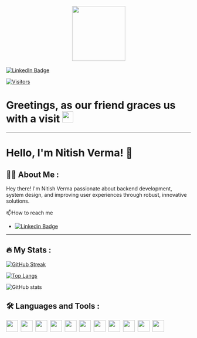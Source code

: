 <div id="header" align="center">
  <img src="https://media.giphy.com/media/jzHFPlw89eTqU/giphy.gif" width="145px" height="150px"/>
</div>
<br>

<div id="badges">
  <a href="https://www.linkedin.com/in/nitver20/">
    <img src="https://img.shields.io/badge/LinkedIn-blue?style=for-the-badge&logo=linkedin&logoColor=white" alt="LinkedIn Badge"/>
  </a>
</div>

<!-- <img src="https://komarev.com/ghpvc/?username=Nitish236&style=flat-square&color=blue" alt="views"/> -->

[![Visitors](https://api.visitorbadge.io/api/visitors?path=https%3A%2F%2Fgithub.com%2FNitish236&label=Tourists&labelColor=%23a7b5b9&countColor=%232a2f33&style=plastic&labelStyle=upper)](https://visitorbadge.io/status?path=https%3A%2F%2Fgithub.com%2FNitish236)

<h1>
  Greetings, as our friend graces us with a visit
  <img src="https://media.giphy.com/media/hvRJCLFzcasrR4ia7z/giphy.gif" width="30px"/>
</h1>

---

# Hello, I'm Nitish Verma! 👋

## :man_technologist: About Me :

Hey there! I'm Nitish Verma passionate about backend development, system design, and improving user experiences through robust, innovative solutions.

:mailbox:How to reach me

- [![Linkedin Badge](https://img.shields.io/badge/LinkedIn-blue?style=for-the-badge&logo=linkedin&logoColor=white)](https://www.linkedin.com/in/nitver20/)

<!-- --- -->
<!-- # :zap: Recent Activity -->

<!--START_SECTION:activity-->
<!--END_SECTION:activity-->

<!-- --- -->

<!-- # Todoist Stats -->

<!-- TODO-IST:START -->
<!-- TODO-IST:END -->

---

## :fire: My Stats :

[![GitHub Streak](https://streak-stats.demolab.com?user=Nitish236&theme=gruvbox)](https://git.io/streak-stats)

[![Top Langs](https://github-readme-stats.vercel.app/api/top-langs/?username=Nitish236&layout=compact&theme=vision-friendly-dark&langs_count=8)](https://github.com/Nitish236/github-readme-stats)

![GitHub stats](https://github-readme-stats.vercel.app/api?username=Nitish236&show_icons=true&theme=radical)

## :hammer_and_wrench: Languages and Tools :

<div>
<img height="32" width="32" src="https://cdn.simpleicons.org/javascript/#F7DF1E" />&nbsp;
<img height="32" width="32" src="https://cdn.simpleicons.org/typescript/#3178C6" />&nbsp;
<img height="32" width="32" src="https://cdn.simpleicons.org/nodedotjs/#339933" />&nbsp;
<img height="32" width="32" src="https://cdn.simpleicons.org/express/#000000" />&nbsp;
<img height="32" width="32" src="https://cdn.simpleicons.org/mongodb/#47A248" />&nbsp;
<img height="32" width="32" src="https://cdn.simpleicons.org/postgresql/#4169E1" />&nbsp;
<img height="32" width="32" src="https://cdn.simpleicons.org/socketdotio/#010101" />&nbsp;
<img height="32" width="32" src="https://cdn.simpleicons.org/nextdotjs/#000000" />&nbsp;
<img height="32" width="32" src="https://cdn.simpleicons.org/html5/#E34F26" />&nbsp;
<img height="32" width="32" src="https://cdn.simpleicons.org/css3/#1572B6" />&nbsp;
<img height="32" width="32" src="https://cdn.simpleicons.org/docker/#2496ED" />&nbsp;
</div>
